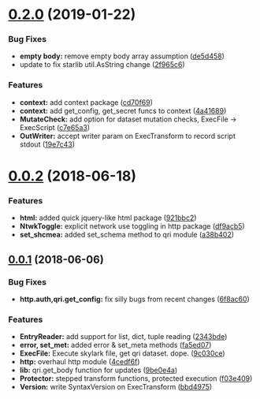 <a name="0.2.0"></a>
# [0.2.0](https://github.com/qri-io/startf/compare/v0.1.0...v0.2.0) (2019-01-22)


### Bug Fixes

* **empty body:** remove empty body array assumption ([de5d458](https://github.com/qri-io/startf/commit/de5d458))
* update to fix starlib util.AsString change ([2f965c6](https://github.com/qri-io/startf/commit/2f965c6))


### Features

* **context:** add context package ([cd70f69](https://github.com/qri-io/startf/commit/cd70f69))
* **context:** add get_config, get_secret funcs to context ([4a41689](https://github.com/qri-io/startf/commit/4a41689))
* **MutateCheck:** add option for dataset mutation checks, ExecFile -> ExecScript ([c7e65a3](https://github.com/qri-io/startf/commit/c7e65a3))
* **OutWriter:** accept writer param on ExecTransform to record script stdout ([19e7c43](https://github.com/qri-io/startf/commit/19e7c43))



<a name="0.0.2"></a>
# [0.0.2](https://github.com/qri-io/skytf/compare/v0.0.1...v0.0.2) (2018-06-18)


### Features

* **html:** added quick jquery-like html package ([921bbc2](https://github.com/qri-io/skytf/commit/921bbc2))
* **NtwkToggle:** explicit network use toggling in http package ([df9acb5](https://github.com/qri-io/skytf/commit/df9acb5))
* **set_shcmea:** added set_schema method to qri module ([a38b402](https://github.com/qri-io/skytf/commit/a38b402))



<a name="0.0.1"></a>
## [0.0.1](https://github.com/qri-io/skytf/compare/9c030ce...v0.0.1) (2018-06-06)


### Bug Fixes

* **http.auth,qri.get_config:** fix silly bugs from recent changes ([6f8ac60](https://github.com/qri-io/skytf/commit/6f8ac60))


### Features

* **EntryReader:** add support for list, dict, tuple reading ([2343bde](https://github.com/qri-io/skytf/commit/2343bde))
* **error, set_met:** added error & set_meta methods ([fa5ed07](https://github.com/qri-io/skytf/commit/fa5ed07))
* **ExecFile:** Execute skylark file, get qri dataset. dope. ([9c030ce](https://github.com/qri-io/skytf/commit/9c030ce))
* **http:** overhaul http module ([4cedf6f](https://github.com/qri-io/skytf/commit/4cedf6f))
* **lib:** qri.get_body function for updates ([9be0e4a](https://github.com/qri-io/skytf/commit/9be0e4a))
* **Protector:** stepped transform functions, protected execution ([f03e409](https://github.com/qri-io/skytf/commit/f03e409))
* **Version:** write SyntaxVersion on ExecTransform ([bbd4975](https://github.com/qri-io/skytf/commit/bbd4975))



